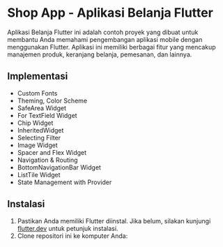 # Shop App - Aplikasi Belanja Flutter

Aplikasi Belanja Flutter ini adalah contoh proyek yang dibuat untuk membantu Anda memahami pengembangan aplikasi mobile dengan menggunakan Flutter. Aplikasi ini memiliki berbagai fitur yang mencakup manajemen produk, keranjang belanja, pemesanan, dan lainnya.


## Implementasi

- Custom Fonts
- Theming, Color Scheme
- SafeArea Widget
- For TextField Widget
- Chip Widget
- InheritedWidget
- Selecting Filter
- Image Widget
- Spacer and Flex Widget
- Navigation & Routing
- BottomNavigationBar Widget
- ListTile Widget
- State Management with Provider

## Instalasi

1. Pastikan Anda memiliki Flutter diinstal. Jika belum, silakan kunjungi [flutter.dev](https://flutter.dev) untuk petunjuk instalasi.
2. Clone repositori ini ke komputer Anda:

